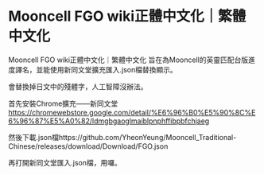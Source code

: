 # Mooncell FGO wiki正體中文化｜繁體中文化
Mooncell FGO wiki正體中文化｜繁體中文化
旨在為Mooncell的英靈匹配台版進度譯名，並能使用新同文堂擴充匯入.json檔替換顯示。

會替換掉日文中的殘體字，人工智障沒辦法。

首先安裝Chrome擴充——新同文堂
https://chromewebstore.google.com/detail/%E6%96%B0%E5%90%8C%E6%96%87%E5%A0%82/ldmgbgaoglmaiblpnphffibpbfchjaeg

然後下載.json檔https://github.com/YheonYeung/Mooncell_Traditional-Chinese/releases/download/Download/FGO.json

再打開新同文堂匯入.json檔，用囉。

